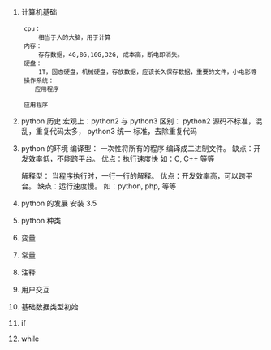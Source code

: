 1. 计算机基础
```
    cpu：
        相当于人的大脑，用于计算
    内存：
        存存数据，4G,8G,16G,32G, 成本高，断电即消失。
    硬盘：
        1T，固态硬盘，机械硬盘，存放数据，应该长久保存数据，重要的文件，小电影等
    操作系统：
       应用程序   
        
    应用程序
```
    
    
2. python 历史
    宏观上：python2 与 python3 区别：
           python2 源码不标准，混乱，重复代码太多，
           python3 统一 标准，去除重复代码
        
3. python 的环境
    编译型：
        一次性将所有的程序 编译成二进制文件。
        缺点：开发效率低，不能跨平台。
        优点：执行速度快
        如：C, C++ 等等
        
    解释型：
        当程序执行时，一行一行的解释。
        优点：开发效率高，可以跨平台。
        缺点：运行速度慢。
        如：python, php, 等等
        
4. python 的发展
    安装 3.5
5. python 种类

6. 变量
7. 常量
8. 注释
9. 用户交互
1. 基础数据类型初始
11. if
12. while